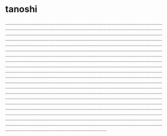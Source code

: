 # tanoshi
................................................................................................................................................................................................................................................................................................................................................................................................................................................................................................................................................................................................................................................................................................................................................................................................................................................................................................................................................................................................................................................................................................................................................................................................................................................................................................................................................................................................................................................................................................................................................................................................................................................................................................................................................................................................................................................................................................................................................................................................................................................................................................................................................................................................................................................................................................................................................................................................................................................................................................................................................................................................................................................................